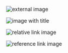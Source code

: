 ![external image](https://example.com/img.jpg)

![image with title](https://example.com/img.png "this is title")

![relative link image](path/to/test.jpg)

![reference link image][label]

[label]: https://example.com/img.jpg
